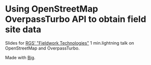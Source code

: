 # Using OpenStreetMap OverpassTurbo API to obtain field site data
Slides for [RGS' "Fieldwork Technologies"](http://www.rgs.org/OurWork/Fieldwork+and+Expeditions/GO+seminars+and+workshops/GIS+for+expeditions+and+fieldwork.htm) 1 min.lightning talk on OpenStreetMap and OverpassTurbo.

Made with [Big](https://github.com/tmcw/big).

